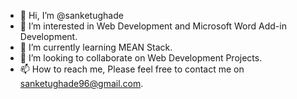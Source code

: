 - 👋 Hi, I’m @sanketughade
- 👀 I’m interested in Web Development and Microsoft Word Add-in Development.
- 🌱 I’m currently learning MEAN Stack.
- 💞️ I’m looking to collaborate on Web Development Projects.
- 📫 How to reach me, Please feel free to contact me on sanketughade96@gmail.com.
